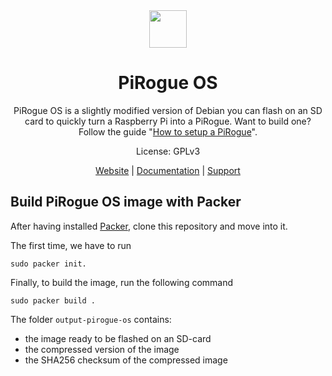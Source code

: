 <div align="center">
<img width="60px" src="https://pts-project.org/android-chrome-512x512.png">
<h1>PiRogue OS</h1>
<p>
PiRogue OS is a slightly modified version of Debian you can flash on an SD card to quickly turn a Raspberry Pi into a PiRogue. Want to build one? Follow the guide "<a href="https://pts-project.org/guides/g1/" alt="How to setup a PiRogue">How to setup a PiRogue</a>".
</p>
<p>
License: GPLv3
</p>
<p>
<a href="https://pts-project.org">Website</a> | 
<a href="https://pts-project.org/docs/pirogue/overview/">Documentation</a> | 
<a href="https://discord.gg/qGX73GYNdp">Support</a>
</p>
</div>

## Build PiRogue OS image with Packer

After having installed [Packer](https://www.packer.io/), clone this repository and move into it. 

The first time, we have to run 
```
sudo packer init.
```

Finally, to build the image, run the following command
``` 
sudo packer build .
``` 

The folder `output-pirogue-os` contains:

* the image ready to be flashed on an SD-card
* the compressed version of the image
* the SHA256 checksum of the compressed image
